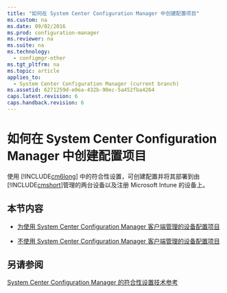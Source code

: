```yaml
---
title: "如何在 System Center Configuration Manager 中创建配置项目"
ms.custom: na
ms.date: 09/02/2016
ms.prod: configuration-manager
ms.reviewer: na
ms.suite: na
ms.technology: 
  - configmgr-other
ms.tgt_pltfrm: na
ms.topic: article
applies_to: 
  - System Center Configuration Manager (current branch)
ms.assetid: 6271259d-e0ea-432b-90ec-5a452fba4264
caps.latest.revision: 6
caps.handback.revision: 6
---
```

# 如何在 System Center Configuration Manager 中创建配置项目
使用 [!INCLUDE[cm6long](../LocTest/includes/cm6long_md.md)] 中的符合性设置，可创建配置并将其部署到由 [!INCLUDE[cmshort](../LocTest/includes/cmshort_md.md)]管理的两台设备以及注册 Microsoft Intune 的设备上。  
  
## 本节内容  
  
-   [为使用 System Center Configuration Manager 客户端管理的设备配置项目](../LocTest/Configuration-items-for-devices-managed-with-the-System-Center-Configuration-Manager-client.md)  
  
-   [不使用 System Center Configuration Manager 客户端管理的设备配置项目](../LocTest/Configuration-items-for-devices-managed-without-the-System-Center-Configuration-Manager-client.md)  
  
## 另请参阅  
 [System Center Configuration Manager 的符合性设置技术参考](../LocTest/Compliance-settings-technical-reference-for-System-Center-Configuration-Manager.md)